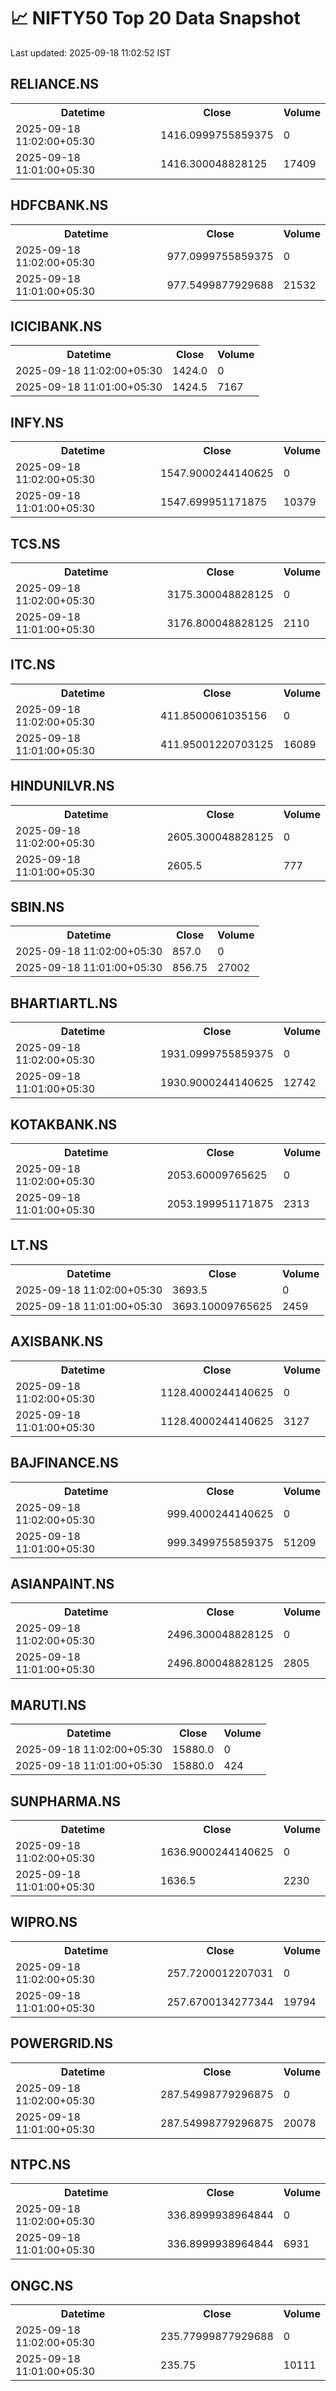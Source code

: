 # 📈 NIFTY50 Top 20 Data Snapshot

Last updated: 2025-09-18 11:02:52 IST

## RELIANCE.NS

<table>
  <tr><th>Datetime</th><th>Close</th><th>Volume</th></tr>
  <tr><td>2025-09-18 11:02:00+05:30</td><td>1416.0999755859375</td><td>0</td></tr>
  <tr><td>2025-09-18 11:01:00+05:30</td><td>1416.300048828125</td><td>17409</td></tr>
</table>

## HDFCBANK.NS

<table>
  <tr><th>Datetime</th><th>Close</th><th>Volume</th></tr>
  <tr><td>2025-09-18 11:02:00+05:30</td><td>977.0999755859375</td><td>0</td></tr>
  <tr><td>2025-09-18 11:01:00+05:30</td><td>977.5499877929688</td><td>21532</td></tr>
</table>

## ICICIBANK.NS

<table>
  <tr><th>Datetime</th><th>Close</th><th>Volume</th></tr>
  <tr><td>2025-09-18 11:02:00+05:30</td><td>1424.0</td><td>0</td></tr>
  <tr><td>2025-09-18 11:01:00+05:30</td><td>1424.5</td><td>7167</td></tr>
</table>

## INFY.NS

<table>
  <tr><th>Datetime</th><th>Close</th><th>Volume</th></tr>
  <tr><td>2025-09-18 11:02:00+05:30</td><td>1547.9000244140625</td><td>0</td></tr>
  <tr><td>2025-09-18 11:01:00+05:30</td><td>1547.699951171875</td><td>10379</td></tr>
</table>

## TCS.NS

<table>
  <tr><th>Datetime</th><th>Close</th><th>Volume</th></tr>
  <tr><td>2025-09-18 11:02:00+05:30</td><td>3175.300048828125</td><td>0</td></tr>
  <tr><td>2025-09-18 11:01:00+05:30</td><td>3176.800048828125</td><td>2110</td></tr>
</table>

## ITC.NS

<table>
  <tr><th>Datetime</th><th>Close</th><th>Volume</th></tr>
  <tr><td>2025-09-18 11:02:00+05:30</td><td>411.8500061035156</td><td>0</td></tr>
  <tr><td>2025-09-18 11:01:00+05:30</td><td>411.95001220703125</td><td>16089</td></tr>
</table>

## HINDUNILVR.NS

<table>
  <tr><th>Datetime</th><th>Close</th><th>Volume</th></tr>
  <tr><td>2025-09-18 11:02:00+05:30</td><td>2605.300048828125</td><td>0</td></tr>
  <tr><td>2025-09-18 11:01:00+05:30</td><td>2605.5</td><td>777</td></tr>
</table>

## SBIN.NS

<table>
  <tr><th>Datetime</th><th>Close</th><th>Volume</th></tr>
  <tr><td>2025-09-18 11:02:00+05:30</td><td>857.0</td><td>0</td></tr>
  <tr><td>2025-09-18 11:01:00+05:30</td><td>856.75</td><td>27002</td></tr>
</table>

## BHARTIARTL.NS

<table>
  <tr><th>Datetime</th><th>Close</th><th>Volume</th></tr>
  <tr><td>2025-09-18 11:02:00+05:30</td><td>1931.0999755859375</td><td>0</td></tr>
  <tr><td>2025-09-18 11:01:00+05:30</td><td>1930.9000244140625</td><td>12742</td></tr>
</table>

## KOTAKBANK.NS

<table>
  <tr><th>Datetime</th><th>Close</th><th>Volume</th></tr>
  <tr><td>2025-09-18 11:02:00+05:30</td><td>2053.60009765625</td><td>0</td></tr>
  <tr><td>2025-09-18 11:01:00+05:30</td><td>2053.199951171875</td><td>2313</td></tr>
</table>

## LT.NS

<table>
  <tr><th>Datetime</th><th>Close</th><th>Volume</th></tr>
  <tr><td>2025-09-18 11:02:00+05:30</td><td>3693.5</td><td>0</td></tr>
  <tr><td>2025-09-18 11:01:00+05:30</td><td>3693.10009765625</td><td>2459</td></tr>
</table>

## AXISBANK.NS

<table>
  <tr><th>Datetime</th><th>Close</th><th>Volume</th></tr>
  <tr><td>2025-09-18 11:02:00+05:30</td><td>1128.4000244140625</td><td>0</td></tr>
  <tr><td>2025-09-18 11:01:00+05:30</td><td>1128.4000244140625</td><td>3127</td></tr>
</table>

## BAJFINANCE.NS

<table>
  <tr><th>Datetime</th><th>Close</th><th>Volume</th></tr>
  <tr><td>2025-09-18 11:02:00+05:30</td><td>999.4000244140625</td><td>0</td></tr>
  <tr><td>2025-09-18 11:01:00+05:30</td><td>999.3499755859375</td><td>51209</td></tr>
</table>

## ASIANPAINT.NS

<table>
  <tr><th>Datetime</th><th>Close</th><th>Volume</th></tr>
  <tr><td>2025-09-18 11:02:00+05:30</td><td>2496.300048828125</td><td>0</td></tr>
  <tr><td>2025-09-18 11:01:00+05:30</td><td>2496.800048828125</td><td>2805</td></tr>
</table>

## MARUTI.NS

<table>
  <tr><th>Datetime</th><th>Close</th><th>Volume</th></tr>
  <tr><td>2025-09-18 11:02:00+05:30</td><td>15880.0</td><td>0</td></tr>
  <tr><td>2025-09-18 11:01:00+05:30</td><td>15880.0</td><td>424</td></tr>
</table>

## SUNPHARMA.NS

<table>
  <tr><th>Datetime</th><th>Close</th><th>Volume</th></tr>
  <tr><td>2025-09-18 11:02:00+05:30</td><td>1636.9000244140625</td><td>0</td></tr>
  <tr><td>2025-09-18 11:01:00+05:30</td><td>1636.5</td><td>2230</td></tr>
</table>

## WIPRO.NS

<table>
  <tr><th>Datetime</th><th>Close</th><th>Volume</th></tr>
  <tr><td>2025-09-18 11:02:00+05:30</td><td>257.7200012207031</td><td>0</td></tr>
  <tr><td>2025-09-18 11:01:00+05:30</td><td>257.6700134277344</td><td>19794</td></tr>
</table>

## POWERGRID.NS

<table>
  <tr><th>Datetime</th><th>Close</th><th>Volume</th></tr>
  <tr><td>2025-09-18 11:02:00+05:30</td><td>287.54998779296875</td><td>0</td></tr>
  <tr><td>2025-09-18 11:01:00+05:30</td><td>287.54998779296875</td><td>20078</td></tr>
</table>

## NTPC.NS

<table>
  <tr><th>Datetime</th><th>Close</th><th>Volume</th></tr>
  <tr><td>2025-09-18 11:02:00+05:30</td><td>336.8999938964844</td><td>0</td></tr>
  <tr><td>2025-09-18 11:01:00+05:30</td><td>336.8999938964844</td><td>6931</td></tr>
</table>

## ONGC.NS

<table>
  <tr><th>Datetime</th><th>Close</th><th>Volume</th></tr>
  <tr><td>2025-09-18 11:02:00+05:30</td><td>235.77999877929688</td><td>0</td></tr>
  <tr><td>2025-09-18 11:01:00+05:30</td><td>235.75</td><td>10111</td></tr>
</table>

